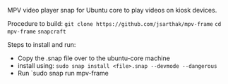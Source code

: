 MPV video player snap for Ubuntu core to play videos on kiosk devices.

Procedure to build:
`git clone https://github.com/jsarthak/mpv-frame`
`cd mpv-frame`
`snapcraft`

Steps to install and run:
  - Copy the .snap file over to the ubuntu-core machine
  - install using:
    `sudo snap install <file>.snap --devmode --dangerous`
  - Run 
    `sudo snap run mpv-frame <videofile>
